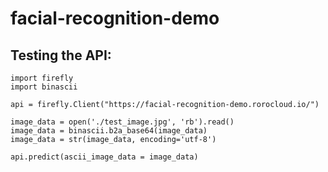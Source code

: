 # facial-recognition-demo

## Testing the API:

```
import firefly
import binascii

api = firefly.Client("https://facial-recognition-demo.rorocloud.io/")

image_data = open('./test_image.jpg', 'rb').read()
image_data = binascii.b2a_base64(image_data)
image_data = str(image_data, encoding='utf-8')

api.predict(ascii_image_data = image_data)
```



